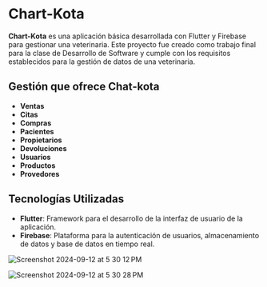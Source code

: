 # Chart-Kota

**Chart-Kota** es una aplicación básica desarrollada con Flutter y Firebase para gestionar una veterinaria. Este proyecto fue creado como trabajo final para la clase de Desarrollo de Software y cumple con los requisitos establecidos para la gestión de datos de una veterinaria.

## Gestión que ofrece Chat-kota

- **Ventas**
- **Citas**
- **Compras**
- **Pacientes**
- **Propietarios**
- **Devoluciones**
- **Usuarios**
- **Productos**
- **Provedores**

## Tecnologías Utilizadas

- **Flutter**: Framework para el desarrollo de la interfaz de usuario de la aplicación.
- **Firebase**: Plataforma para la autenticación de usuarios, almacenamiento de datos y base de datos en tiempo real.

![Screenshot 2024-09-12 at 5 30 12 PM](https://github.com/user-attachments/assets/0a8fddeb-6e86-4e19-9af1-e709c7ee4f10)


![Screenshot 2024-09-12 at 5 30 28 PM](https://github.com/user-attachments/assets/0823ce4c-411c-447c-bc24-abc568cd5b0c)
